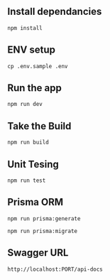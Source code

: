 ## Install dependancies 

`npm install`

## ENV setup

`cp .env.sample .env`

## Run the app

`npm run dev`

## Take the Build

`npm run build`

## Unit Tesing

`npm run test`


## Prisma ORM

`npm run prisma:generate`

`npm run prisma:migrate`

## Swagger URL

`http://localhost:PORT/api-docs`


